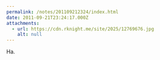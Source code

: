 ```yaml
---
permalink: /notes/201109212324/index.html
date: 2011-09-21T23:24:17.000Z
attachments:
  - url: https://cdn.rknight.me/site/2025/12769676.jpg
    alt: null
---
```


Ha.
